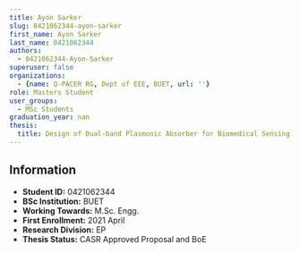 ```yaml
---
title: Ayon Sarker
slug: 0421062344-ayon-sarker
first_name: Ayon Sarker
last_name: 0421062344
authors:
  - 0421062344-Ayon-Sarker
superuser: false
organizations:
  - {name: Q-PACER RG, Dept of EEE, BUET, url: ''}
role: Masters Student
user_groups:
  - MSc Students
graduation_year: nan
thesis:
  title: Design of Dual-band Plasmonic Absorber for Biomedical Sensing and Environmental Monitoring
---
```


## Information
* **Student ID:** 0421062344
* **BSc Institution:** BUET
* **Working Towards:** M.Sc. Engg.
* **First Enrollment:** 2021 April
* **Research Division:** EP
* **Thesis Status:** CASR Approved Proposal and BoE
